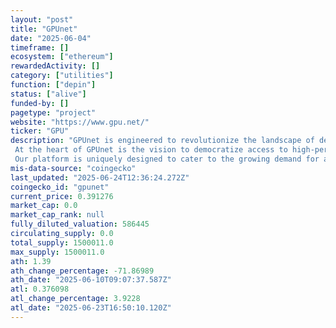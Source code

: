 ```yaml
---
layout: "post"
title: "GPUnet"
date: "2025-06-04"
timeframe: []
ecosystem: ["ethereum"]
rewardedActivity: []
category: ["utilities"]
function: ["depin"]
status: ["alive"]
funded-by: []
pagetype: "project"
website: "https://www.gpu.net/"
ticker: "GPU"
description: "GPUnet is engineered to revolutionize the landscape of decentralized computing power, offering a robust and scalable solution for a wide range of computational needs. 
 At the heart of GPUnet is the vision to democratize access to high-performance computing resources, making them readily available for diverse applications ranging from data analysis and scientific research to AI development and beyond.
 Our platform is uniquely designed to cater to the growing demand for accessible and efficient ..."
mis-data-source: "coingecko"
last_updated: "2025-06-24T12:36:24.272Z"
coingecko_id: "gpunet"
current_price: 0.391276
market_cap: 0.0
market_cap_rank: null
fully_diluted_valuation: 586445
circulating_supply: 0.0
total_supply: 1500011.0
max_supply: 1500011.0
ath: 1.39
ath_change_percentage: -71.86989
ath_date: "2025-06-10T09:07:37.587Z"
atl: 0.376098
atl_change_percentage: 3.9228
atl_date: "2025-06-23T16:50:10.120Z"
---
```


